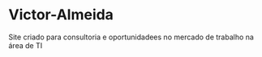 # Victor-Almeida 

Site criado para consultoria e oportunidadees no mercado de trabalho na área de TI